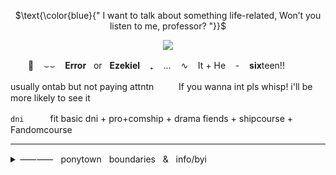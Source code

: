 <p align="center">
$\text{\color{blue}{" I want to talk about something life-related, Won’t you listen to me, professor? "}}$
</p>

<p align="center">
<img src="https://i.imgur.com/jEhNqC4.png">
</p>

<div></div>

　　🍫 ‎ ‎ ‎ ⌣⌣ ‎ ‎ ‎ **Error** ‎ ‎ ‎or ‎ ‎ **Ezekiel** ‎ ‎ ‎ ₊ ‎ ‎ ‎ ... ‎ ‎ ‎ ∿ ‎ ‎ ‎ It‎ ‎+ He ‎ ‎ ‎ - ‎ ‎ ‎ **six**teen!!

usually ontab but not paying attntn 　‎  　‎ If you wanna int pls whisp! i'll be more likely to see it

`dni`　　　fit basic dni + pro+comship +  drama fiends + shipcourse + Fandomcourse


***
<details>

<summary>⸺⸺‎ ‎ ‎ ponytown‎ ‎ ‎ boundaries‎ ‎ ‎ &‎ ‎ ‎ info/byi</summary>
 
 
#### Based in UTDR + Phighting Area - Usually with friends! 

DNT if i don't know you, I don't have a TD or TT I just.. don't want strangers cuddling booping or hiding behind me! (im antisocial okay ToT)

Do not copy or take heavy inspo from my skins **WITHOUT** asking! 

I have audhd , severe anxiety , depression, and am a DID system of 30+ , Please respect that and do not ask for a specific person to front unless you are close. You can always ask who's fronting tho ^-^

Underlust + Leviathantale DNI. I do not like,, those weird.. ass fetish.. things... whatever they are... STAY AWAY!!

I tend to cuss a lot and can get hyper sometimes and make some jokes that people might not find as funny as I do + If i mkae you uncomfortable let me know! I most likely won't have realized

I only use tonetags if I deem the situtation needs it, I won't use them otherwise.

</details>
